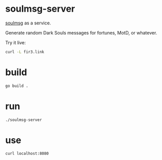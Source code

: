 # soulmsg-server

[soulmsg](https://github.com/derricw/soulmsg) as a service.

Generate random Dark Souls messages for fortunes, MotD, or whatever.

Try it live:
```bash
curl -L fir3.link
```

# build
```bash
go build .
```

# run
```bash
./soulmsg-server
```

# use
```bash
curl localhost:8080
```
